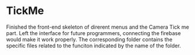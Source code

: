# TickMe

Finished the front-end skeleton of direrent menus and the Camera Tick me part. Left the interface for future programmers, connecting the firebase would make it work properly. The corresponding folder contains the specific files related to the funciton indicated by the name of the folder.

